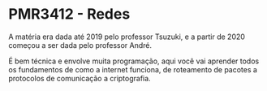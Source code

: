 
# PMR3412 - Redes

A matéria era dada até 2019 pelo professor Tsuzuki, e a partir de 2020 começou a ser dada pelo professor André.

É bem técnica e envolve muita programação, aqui você vai aprender todos os fundamentos de como a internet funciona, de roteamento de pacotes a protocolos de comunicação a criptografia.
